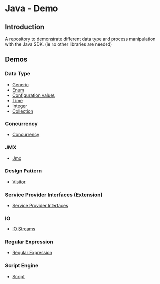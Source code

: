 # Java - Demo

## Introduction
A repository to demonstrate different data type and process manipulation with the Java SDK. (ie no other libraries are 
needed)

  
## Demos

### Data Type

  * [Generic](Generic)
  * [Enum](Enum)
  * [Configuration values](Config)
  * [Time](Time)
  * [Integer](Integer)
  * [Collection](Collection)

### Concurrency

  * [Concurrency](src/Concurrency)

### JMX

  * [Jmx](Jmx)
  
### Design Pattern

  * [Visitor](Visitor)

### Service Provider Interfaces (Extension)

  * [Service Provider Interfaces](Service)

### IO

  * [IO Streams](Io)

### Regular Expression

  * [Regular Expression](RegularExpression)
  
### Script Engine
  
  * [Script](Script)